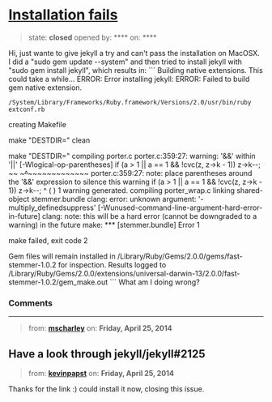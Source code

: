 # [Installation fails](https://github.com/jekyll/jekyll-help/issues/22)

> state: **closed** opened by: **** on: ****

Hi,
just wante to give jekyll a try and can&#x27;t pass the installation on MacOSX.
I did a &quot;sudo gem update --system&quot; and then tried to install jekyll with &quot;sudo gem install jekyll&quot;, which results in:
&#x60;&#x60;&#x60;
Building native extensions.  This could take a while...
ERROR:  Error installing jekyll:
	ERROR: Failed to build gem native extension.

    /System/Library/Frameworks/Ruby.framework/Versions/2.0/usr/bin/ruby extconf.rb
creating Makefile

make &quot;DESTDIR=&quot; clean

make &quot;DESTDIR=&quot;
compiling porter.c
porter.c:359:27: warning: &#x27;&amp;&amp;&#x27; within &#x27;||&#x27; [-Wlogical-op-parentheses]
      if (a &gt; 1 || a == 1 &amp;&amp; !cvc(z, z-&gt;k - 1)) z-&gt;k--;
                ~~ ~~~~~~~^~~~~~~~~~~~~~~~~~~~
porter.c:359:27: note: place parentheses around the &#x27;&amp;&amp;&#x27; expression to silence this warning
      if (a &gt; 1 || a == 1 &amp;&amp; !cvc(z, z-&gt;k - 1)) z-&gt;k--;
                          ^
                   (                          )
1 warning generated.
compiling porter_wrap.c
linking shared-object stemmer.bundle
clang: error: unknown argument: &#x27;-multiply_definedsuppress&#x27; [-Wunused-command-line-argument-hard-error-in-future]
clang: note: this will be a hard error (cannot be downgraded to a warning) in the future
make: *** [stemmer.bundle] Error 1

make failed, exit code 2

Gem files will remain installed in /Library/Ruby/Gems/2.0.0/gems/fast-stemmer-1.0.2 for inspection.
Results logged to /Library/Ruby/Gems/2.0.0/extensions/universal-darwin-13/2.0.0/fast-stemmer-1.0.2/gem_make.out
&#x60;&#x60;&#x60;
What am I doing wrong?

### Comments

---
> from: [**mscharley**](https://github.com/jekyll/jekyll-help/issues/22#issuecomment-41373572) on: **Friday, April 25, 2014**

Have a look through jekyll/jekyll#2125
---
> from: [**kevinpapst**](https://github.com/jekyll/jekyll-help/issues/22#issuecomment-41376150) on: **Friday, April 25, 2014**

Thanks for the link :) could install it now, closing this issue.
